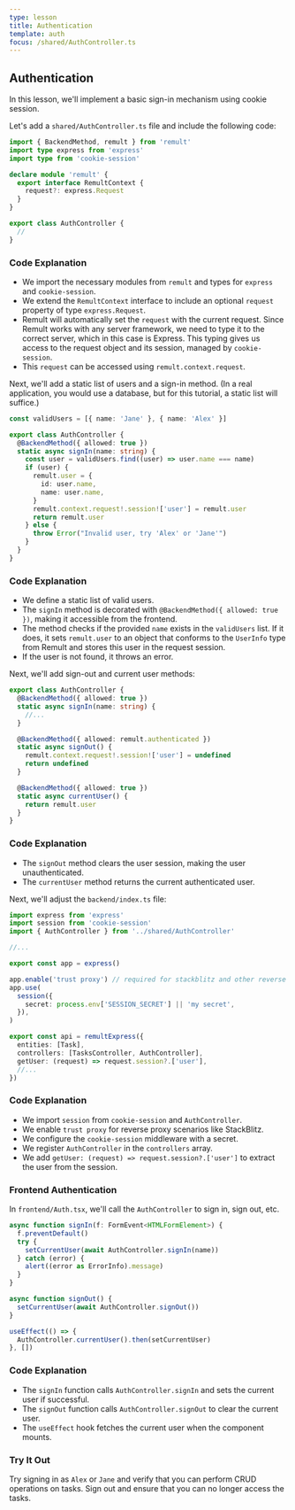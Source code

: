 ```yaml
---
type: lesson
title: Authentication
template: auth
focus: /shared/AuthController.ts
---
```


## Authentication

In this lesson, we'll implement a basic sign-in mechanism using cookie session.

Let's add a `shared/AuthController.ts` file and include the following code:

```ts add={2-3,5-9}
import { BackendMethod, remult } from 'remult'
import type express from 'express'
import type from 'cookie-session'

declare module 'remult' {
  export interface RemultContext {
    request?: express.Request
  }
}

export class AuthController {
  //
}
```

### Code Explanation

- We import the necessary modules from `remult` and types for `express` and `cookie-session`.
- We extend the `RemultContext` interface to include an optional `request` property of type `express.Request`.
- Remult will automatically set the `request` with the current request. Since Remult works with any server framework, we need to type it to the correct server, which in this case is Express. This typing gives us access to the request object and its session, managed by `cookie-session`.
- This `request` can be accessed using `remult.context.request`.

Next, we'll add a static list of users and a sign-in method. (In a real application, you would use a database, but for this tutorial, a static list will suffice.)

```ts add={1,4-17}
const validUsers = [{ name: 'Jane' }, { name: 'Alex' }]

export class AuthController {
  @BackendMethod({ allowed: true })
  static async signIn(name: string) {
    const user = validUsers.find((user) => user.name === name)
    if (user) {
      remult.user = {
        id: user.name,
        name: user.name,
      }
      remult.context.request!.session!['user'] = remult.user
      return remult.user
    } else {
      throw Error("Invalid user, try 'Alex' or 'Jane'")
    }
  }
}
```

### Code Explanation

- We define a static list of valid users.
- The `signIn` method is decorated with `@BackendMethod({ allowed: true })`, making it accessible from the frontend.
- The method checks if the provided `name` exists in the `validUsers` list. If it does, it sets `remult.user` to an object that conforms to the `UserInfo` type from Remult and stores this user in the request session.
- If the user is not found, it throws an error.

Next, we'll add sign-out and current user methods:

```ts add={7-16}
export class AuthController {
  @BackendMethod({ allowed: true })
  static async signIn(name: string) {
    //...
  }

  @BackendMethod({ allowed: remult.authenticated })
  static async signOut() {
    remult.context.request!.session!['user'] = undefined
    return undefined
  }

  @BackendMethod({ allowed: true })
  static async currentUser() {
    return remult.user
  }
}
```

### Code Explanation

- The `signOut` method clears the user session, making the user unauthenticated.
- The `currentUser` method returns the current authenticated user.

Next, we'll adjust the `backend/index.ts` file:

```ts add={2-3,9-14,18-19}
import express from 'express'
import session from 'cookie-session'
import { AuthController } from '../shared/AuthController'

//...

export const app = express()

app.enable('trust proxy') // required for stackblitz and other reverse proxy scenarios
app.use(
  session({
    secret: process.env['SESSION_SECRET'] || 'my secret',
  }),
)

export const api = remultExpress({
  entities: [Task],
  controllers: [TasksController, AuthController],
  getUser: (request) => request.session?.['user'],
  //...
})
```

### Code Explanation

- We import `session` from `cookie-session` and `AuthController`.
- We enable `trust proxy` for reverse proxy scenarios like StackBlitz.
- We configure the `cookie-session` middleware with a secret.
- We register `AuthController` in the `controllers` array.
- We add `getUser: (request) => request.session?.['user']` to extract the user from the session.

### Frontend Authentication

In `frontend/Auth.tsx`, we'll call the `AuthController` to sign in, sign out, etc.

```ts add={3-7,11,15}
async function signIn(f: FormEvent<HTMLFormElement>) {
  f.preventDefault()
  try {
    setCurrentUser(await AuthController.signIn(name))
  } catch (error) {
    alert((error as ErrorInfo).message)
  }
}

async function signOut() {
  setCurrentUser(await AuthController.signOut())
}

useEffect(() => {
  AuthController.currentUser().then(setCurrentUser)
}, [])
```

### Code Explanation

- The `signIn` function calls `AuthController.signIn` and sets the current user if successful.
- The `signOut` function calls `AuthController.signOut` to clear the current user.
- The `useEffect` hook fetches the current user when the component mounts.

### Try It Out

Try signing in as `Alex` or `Jane` and verify that you can perform CRUD operations on tasks. Sign out and ensure that you can no longer access the tasks.
